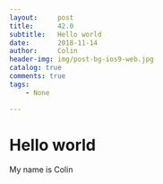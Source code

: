 ```yaml
---
layout:     post
title:      42.0
subtitle:   Hello world
date:       2018-11-14
author:     Colin
header-img: img/post-bg-ios9-web.jpg
catalog: true
comments: true
tags:
    - None

---
```


# Hello world 
My name is Colin